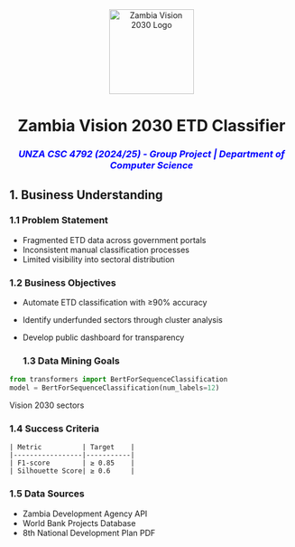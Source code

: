 <div align="center">
  <img src="https://th.bing.com/th/id/OIP.aZt5o1S31YdVKWcrxIBK0gHaKH?w=200&h=200&c=10&o=6&pid=genserp&rm=2" alt="Zambia Vision 2030 Logo" width="150">
  
  <h1>Zambia Vision 2030 ETD Classifier</h1>
 <h3 style="color:blue;"><i>UNZA CSC 4792 (2024/25) - Group Project | Department of Computer Science</i></h3>
</div>

## 1. Business Understanding

### 1.1 Problem Statement
- Fragmented ETD data across government portals
- Inconsistent manual classification processes
- Limited visibility into sectoral distribution

### 1.2 Business Objectives
- Automate ETD classification with ≥90% accuracy
- Identify underfunded sectors through cluster analysis
- Develop public dashboard for transparency

  ### 1.3 Data Mining Goals

```python
from transformers import BertForSequenceClassification
model = BertForSequenceClassification(num_labels=12)
```
Vision 2030 sectors
  

  ### 1.4 Success Criteria
    | Metric          | Target    |
    |-----------------|-----------|
    | F1-score        | ≥ 0.85    | 
    | Silhouette Score| ≥ 0.6     |

  ### 1.5 Data Sources
- Zambia Development Agency API
- World Bank Projects Database
- 8th National Development Plan PDF